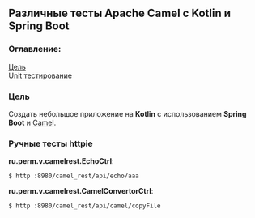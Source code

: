 ## Различные тесты Apache Camel с Kotlin и Spring Boot

### Оглавление:
[Цель](#target)<br/>
[Unit тестирование](#unit_test)

<a id="target"></a>
### Цель

Cоздать небольшое приложение на <b>Kotlin</b> с использованием <b>Spring Boot</b> и  [Camel](https://camel.apache.org/).

### Ручные тесты httpie

__ru.perm.v.camelrest.EchoCtrl__:

````shell
$ http :8980/camel_rest/api/echo/aaa
````

__ru.perm.v.camelrest.CamelConvertorCtrl__:

````shell
$ http :8980/camel_rest/api/camel/copyFile
````
